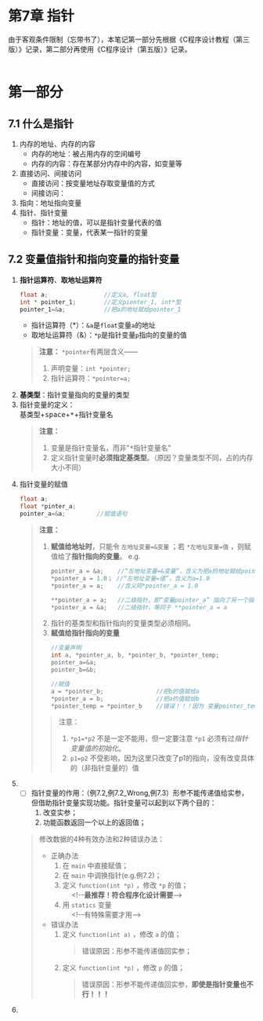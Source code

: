 # 第7章 指针
由于客观条件限制（忘带书了），本笔记第一部分先根据《C程序设计教程（第三版）》记录，第二部分再使用《C程序设计（第五版）》记录。
<br/><br/>
# 第一部分
## 7.1 什么是指针
1. 内存的地址、内存的内容  
    - 内存的地址：被占用内存的空间编号  
    - 内存的内容：存在某部分内存中的内容，如变量等
2. 直接访问、间接访问  
    - 直接访问：按变量地址存取变量值的方式  
    - 间接访问：
3. 指向：地址指向变量
4. 指针、指针变量
    - 指针：地址的值，可以是指针变量代表的值
    - 指针变量：变量，代表某一指针的变量

## 7.2 变量值指针和指向变量的指针变量  
1. **指针运算符**、**取地址运算符** 
    ```C
    float a;                //定义a, float型
    int * pointer_1;        //定义pionter_1, int*型
    pointer_1=&a;           //把a的地址赋给pointer_1
    ``` 
    - 指针运算符（*）：`&a`是`float`变量`a`的地址
    - 取地址运算符（&）：`*p`是指针变量`p`指向的变量的值  
    > **注意：** <code class="language-C">\*pointer</code>有两层含义——  
    >   1. 声明变量：<code class="language-C">int *pointer;</code>
    >   2. 指针运算符：<code class="language-C">\*pointer=a;</code>
2. **基类型**：指针变量指向的变量的类型
3. 指针变量的定义：  
    <kbd>基类型</kbd>+<kbd>space</kbd>+<kbd>\*</kbd>+<kbd>指针变量名</kbd>  
    > **注意：** 
    > 1. 变量是<kbd>指针变量名</kbd>，而非"<kbd>\*指针变量名</kbd>"  
    > 2. 定义指针变量时**必须指定基类型**。（原因？变量类型不同，占的内存大小不同）
4. 指针变量的赋值    
     ```c
    float a;
    float *pinter_a;
    pointer_a=&a;         //赋值语句
    ```
    > **注意：**  
    > 1. **赋值给地址时**，只能令 `左地址变量=&变量` ；若 `*左地址变量=值` ，则赋值给了**指针指向的变量**。 e.g.  
    >       ```c
    >       pointer_a = &a;    //“左地址变量=&变量”，含义为把a的地址赋给pointer_a
    >       *pointer_a = 1.0； //“左地址变量=值”，含义为a=1.0
    >       *pointer_a = a;    //含义同*pointer_a = 1.0
    > 
    >       **pointer_a = a;   //二级指针，即“变量pointer_a” 指向了另一个指针变量，且后者指向 “变量a”
    >       *pointer_a = &a;   //二级指针，等同于 **pointer_a = a
    >     ```
    > 1. 指针的基类型和指针指向的变量类型必须相同。 
    > 1. **赋值给指针指向的变量**
    >       ```c
    >       //变量声明
    >       int a, *pointer_a, b, *pointer_b, *pointer_temp;
    >       pointer_a=&a;
    >       pointer_b=&b;
    > 
    >       //赋值
    >       a = *pointer_b;               //把b的值赋给a
    >       *pointer_a = b;               //把a的值赋给b
    >       *pointer_temp = *pointer_b    //错误！！！因为 变量pointer_temp 没有赋值，可以指向任意地址，赋值给位置地址变量后，程序很可能就崩溃了
    >       ```
    >   > 注意：
    >   > 1. <code class="language-C">\*p1=\*p2</code> 不是一定不能用，但一定要注意 <code class="language-C">\*p1</code> 必须有过*指针变量值的初始化*。
    >   > 2. <code class="language-C">p1=p2</code> 不受影响，因为这里只改变了p1的指向，没有改变具体的（非指针变量的）值
5.  - [ ] 指针变量的作用：（例7.2,例7.2\_Wrong,例7.3）形参不能传递值给实参，但借助指针变量实现功能。指针变量可以起到以下两个目的：   
        1. 改变实参；
        1. 功能函数返回一个以上的返回值；
    > 修改数据的4种有效办法和2种错误办法：
    >   - 正确办法
    >       1. 在 <code class="language-C">main</code> 中直接赋值；
    >       1. 在 <code class="language-C">main</code> 中调换指针(e.g.例7.2)；
    >       1. 定义 <code class="language-C">function(int \*p)</code> ，修改 <code class="language-C">\*p</code> 的值；  
    >            &emsp; \<\!\-\-**最推荐！符合程序化设计需要**\-\-\>
    >       1. 用 <code class="language-C">statics</code> 变量  
    >            &emsp; \<\!\-\-有特殊需要才用\-\-\>
    >   - 错误办法
    >       1. 定义 <code class="language-C">function(int a)</code> ，修改 <code class="language-C">a</code> 的值； 
    >           > 错误原因：形参不能传递值回实参；
    >       1. 定义 <code class="language-C">function(int \*p)</code> ，修改 <code class="language-C">p</code> 的值； 
    >           > 错误原因：形参不能传递值回实参，**即使是指针变量也不行！！！**
6. 
